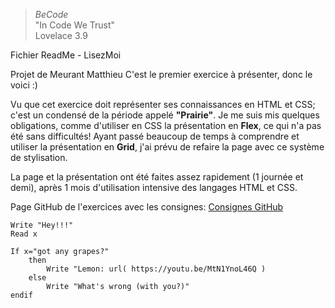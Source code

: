 > *BeCode* <br/>
"In Code We Trust" <br/>
Lovelace 3.9 <br/>

Fichier ReadMe - LisezMoi

Projet de Meurant Matthieu
C'est le premier exercice à présenter, donc le voici :)

Vu que cet exercice doit représenter ses connaissances en HTML et CSS; c'est un condensé de la période appelé **"Prairie"**.
Je me suis mis quelques obligations, comme d'utiliser en CSS la présentation en **Flex**, ce qui n'a pas été sans difficultés!
Ayant passé beaucoup de temps à comprendre et utiliser la présentation en **Grid**, j'ai prévu de refaire la page avec ce système de stylisation.

La page et la présentation ont été faites assez rapidement (1 journée et demi), après 1 mois d'utilisation intensive des langages HTML et CSS.

Page GitHub de l'exercices avec les consignes:
[Consignes GitHub](https://github.com/becodeorg/BXL-Lovelace-3.9/blob/master/parcours/01-La-prairie/html-css/8-exercice-summary.md)

```
Write "Hey!!!"
Read x

If x="got any grapes?"
	then
		Write "Lemon: url( https://youtu.be/MtN1YnoL46Q )
	else
		Write "What's wrong (with you?)"
endif
```